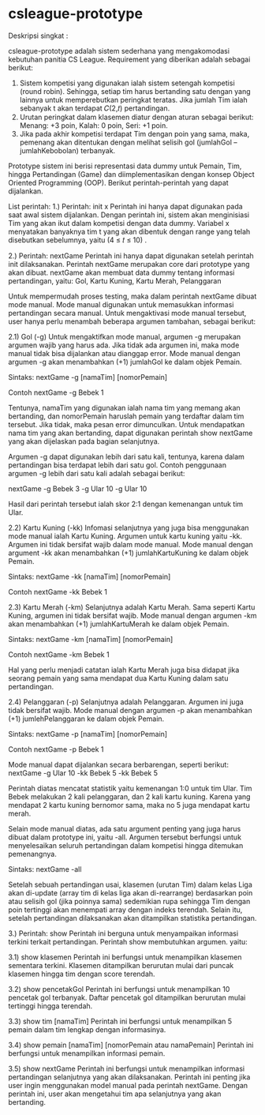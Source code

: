 # csleague-prototype

Deskripsi singkat :

csleague-prototype adalah sistem sederhana yang mengakomodasi kebutuhan panitia CS League. Requirement yang diberikan adalah sebagai berikut:
1. Sistem kompetisi yang digunakan ialah sistem setengah kompetisi (round robin). Sehingga, setiap tim harus bertanding satu dengan yang lainnya untuk memperebutkan peringkat teratas. Jika jumlah Tim ialah sebanyak t akan terdapat 𝐶(2,𝑡) pertandingan.
2. Urutan peringkat dalam klasemen diatur dengan aturan sebagai berikut:
  Menang: +3 poin, Kalah: 0 poin, Seri: +1 poin.
3. Jika pada akhir kompetisi terdapat Tim dengan poin yang sama, maka, pemenang akan ditentukan dengan melihat selisih gol (jumlahGol – jumlahKebobolan) terbanyak.

Prototype sistem ini berisi representasi data dummy untuk Pemain, Tim, hingga Pertandingan (Game) dan diimplementasikan dengan konsep Object Oriented Programming (OOP). Berikut perintah-perintah yang dapat dijalankan.

List perintah:
1.) Perintah: init x
Perintah ini hanya dapat digunakan pada saat awal sistem dijalankan. Dengan perintah ini,
sistem akan menginisiasi Tim yang akan ikut dalam kompetisi dengan data dummy. Variabel x
menyatakan banyaknya tim t yang akan dibentuk dengan range yang telah disebutkan
sebelumnya, yaitu (4 ≤ 𝑡 ≤ 10) . 

2.) Perintah: nextGame
Perintah ini hanya dapat digunakan setelah perintah init dilaksanakan. Perintah nextGame
merupakan core dari prototype yang akan dibuat. nextGame akan membuat data dummy
tentang informasi pertandingan, yaitu: Gol, Kartu Kuning, Kartu Merah, Pelanggaran

Untuk mempermudah proses testing, maka dalam perintah nextGame dibuat mode manual.
Mode manual digunakan untuk memasukkan informasi pertandingan secara manual. Untuk
mengaktivasi mode manual tersebut, user hanya perlu menambah beberapa argumen
tambahan, sebagai berikut:

2.1) Gol (-g)
Untuk mengaktifkan mode manual, argumen -g merupakan argumen wajib yang
harus ada. Jika tidak ada argumen ini, maka mode manual tidak bisa dijalankan atau
dianggap error. Mode manual dengan argumen -g akan menambahkan (+1)
jumlahGol ke dalam objek Pemain.

Sintaks:
nextGame -g [namaTim] [nomorPemain]

Contoh
nextGame -g Bebek 1

Tentunya, namaTim yang digunakan ialah nama tim yang memang akan bertanding,
dan nomorPemain haruslah pemain yang terdaftar dalam tim tersebut. Jika tidak,
maka pesan error dimunculkan. Untuk mendapatkan nama tim yang akan bertanding,
dapat digunakan perintah show nextGame yang akan dijelaskan pada bagian
selanjutnya.

Argumen -g dapat digunakan lebih dari satu kali, tentunya, karena dalam
pertandingan bisa terdapat lebih dari satu gol. Contoh penggunaan argumen -g lebih
dari satu kali adalah sebagai berikut:

nextGame -g Bebek 3 -g Ular 10 -g Ular 10

Hasil dari perintah tersebut ialah skor 2:1 dengan kemenangan untuk tim Ular.

2.2) Kartu Kuning (-kk)
Infomasi selanjutnya yang juga bisa menggunakan mode manual ialah Kartu Kuning.
Argumen untuk kartu kuning yaitu -kk. Argumen ini tidak bersifat wajib dalam mode
manual. Mode manual dengan argument -kk akan menambahkan (+1)
jumlahKartuKuning ke dalam objek Pemain.

Sintaks:
nextGame -kk [namaTim] [nomorPemain]

Contoh
nextGame -kk Bebek 1

2.3) Kartu Merah (-km)
Selanjutnya adalah Kartu Merah. Sama seperti Kartu Kuning, argumen ini tidak
bersifat wajib. Mode manual dengan argumen -km akan menambahkan (+1)
jumlahKartuMerah ke dalam objek Pemain.

Sintaks:
nextGame -km [namaTim] [nomorPemain]

Contoh
nextGame -km Bebek 1

Hal yang perlu menjadi catatan ialah Kartu Merah juga bisa didapat jika seorang
pemain yang sama mendapat dua Kartu Kuning dalam satu pertandingan.

2.4) Pelanggaran (-p)
Selanjutnya adalah Pelanggaran. Argumen ini juga tidak bersifat wajib. Mode manual
dengan argumen -p akan menambahkan (+1) jumlehPelanggaran ke dalam objek
Pemain.

Sintaks:
nextGame -p [namaTim] [nomorPemain]

Contoh
nextGame -p Bebek 1

Mode manual dapat dijalankan secara berbarengan, seperti berikut:
nextGame -g Ular 10 -kk Bebek 5 -kk Bebek 5

Perintah diatas mencatat statistik yaitu kemenangan 1:0 untuk tim Ular. Tim Bebek melakukan
2 kali pelanggaran, dan 2 kali kartu kuning. Karena yang mendapat 2 kartu kuning bernomor
sama, maka no 5 juga mendapat kartu merah.

Selain mode manual diatas, ada satu argument penting yang juga harus dibuat dalam
prototype ini, yaitu -all. Argumen tersebut berfungsi untuk menyelesaikan seluruh
pertandingan dalam kompetisi hingga ditemukan pemenangnya.

Sintaks:
nextGame -all

Setelah sebuah pertandingan usai, klasemen (urutan Tim) dalam kelas Liga akan di-update
(array tim di kelas liga akan di-rearrange) berdasarkan poin atau selisih gol (jika poinnya sama)
sedemikian rupa sehingga Tim dengan poin tertinggi akan menempati array dengan indeks
terendah. Selain itu, setelah pertandingan dilaksanakan akan ditampilkan statistika
pertandingan.

3.) Perintah: show
Perintah ini berguna untuk menyampaikan informasi terkini terkait pertandingan. Perintah
show membutuhkan argumen. yaitu:

3.1) show klasemen
Perintah ini berfungsi untuk menampilkan klasemen sementara terkini. Klasemen
ditampilkan berurutan mulai dari puncak klasemen hingga tim dengan score terendah.

3.2) show pencetakGol
Perintah ini berfungsi untuk menampilkan 10 pencetak gol terbanyak. Daftar
pencetak gol ditampilkan berurutan mulai tertinggi hingga terendah. 

3.3) show tim [namaTim]
Perintah ini berfungsi untuk menampilkan 5 pemain dalam tim lengkap dengan
informasinya.

3.4) show pemain [namaTim] [nomorPemain atau namaPemain]
Perintah ini berfungsi untuk menampilkan informasi pemain.

3.5) show nextGame
Perintah ini berfungsi untuk menampilkan informasi pertandingan selanjutnya yang
akan dilaksanakan. Perintah ini penting jika user ingin menggunakan model manual
pada perintah nextGame. Dengan perintah ini, user akan mengetahui tim apa
selanjutnya yang akan bertanding.
